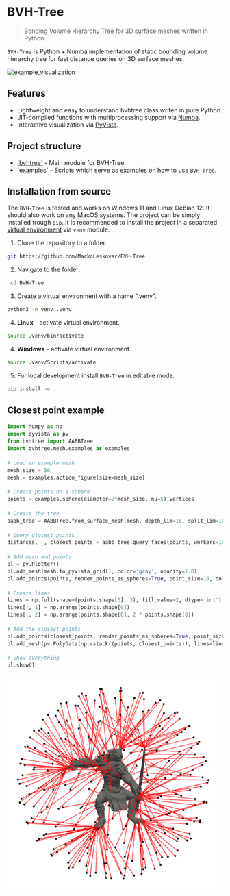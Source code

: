 # BVH-Tree

> Bonding Volume Hierarchy Tree for 3D surface meshes written in Python.

`BVH-Tree` is Python + Numba implementation of static bounding volume hierarchy tree for fast distance queries on 3D surface meshes.

![example_visualization](docs/example_visualization.gif)

## Features

- Lightweight and easy to understand bvhtree class writen in pure Python.
- JIT-compiled functions with multiprocessing support via [Numba](https://numba.readthedocs.io/en/stable/).
- Interactive visualization via [PyVista](https://docs.pyvista.org/).


## Project structure

- [´bvhtree´](src/bvhtree) - Main module for BVH-Tree.
- [´examples´](examples) - Scripts which serve as examples on how to use `BVH-Tree`.


## Installation from source

The `BVH-Tree` is tested and works on Windows 11 and Linux Debian 12. It should also work on any MacOS systems.
The project can be simply installed trough `pip`. It is recommended to install the project in
a separated [virtual environment](https://docs.python.org/3/library/venv.html) via `venv` module.

1. Clone the repository to a folder.
```sh
git https://github.com/MarkoLeskovar/BVH-Tree
```

2. Navigate to the folder.
```sh
 cd BVH-Tree
```

3. Create a virtual environment with a name ".venv".
```sh
python3 -m venv .venv
```

4. **Linux** - activate virtual environment.
```sh
source .venv/bin/activate
```

4. **Windows** - activate virtual environment.
```sh
source .venv/Scripts/activate
```

5. For local development install `BVH-Tree` in editable mode.
```sh
pip install -e .
```


## Closest point example

```python
import numpy as np
import pyvista as pv
from bvhtree import AABBTree
import bvhtree.mesh.examples as examples

# Load an example mesh
mesh_size = 50
mesh = examples.action_figure(size=mesh_size)

# Create points on a sphere
points = examples.sphere(diameter=2*mesh_size, nu=5).vertices

# Create the tree
aabb_tree = AABBTree.from_surface_mesh(mesh, depth_lim=16, split_lim=10)

# Query closest points
distances, _, closest_points = aabb_tree.query_faces(points, workers=16)

# Add mesh and points
pl = pv.Plotter()
pl.add_mesh(mesh.to_pyvista_grid(), color='gray', opacity=1.0)
pl.add_points(points, render_points_as_spheres=True, point_size=10, color='black')

# Create lines
lines = np.full(shape=(points.shape[0], 3), fill_value=2, dtype='int')
lines[:, 1] = np.arange(points.shape[0])
lines[:, 2] = np.arange(points.shape[0], 2 * points.shape[0])

# Add the closest points
pl.add_points(closest_points, render_points_as_spheres=True, point_size=5, color='red')
pl.add_mesh(pv.PolyData(np.vstack((points, closest_points)), lines=lines), color='red', line_width=3)

# Show everything
pl.show()
```

![example_output](docs/example_output.png)
